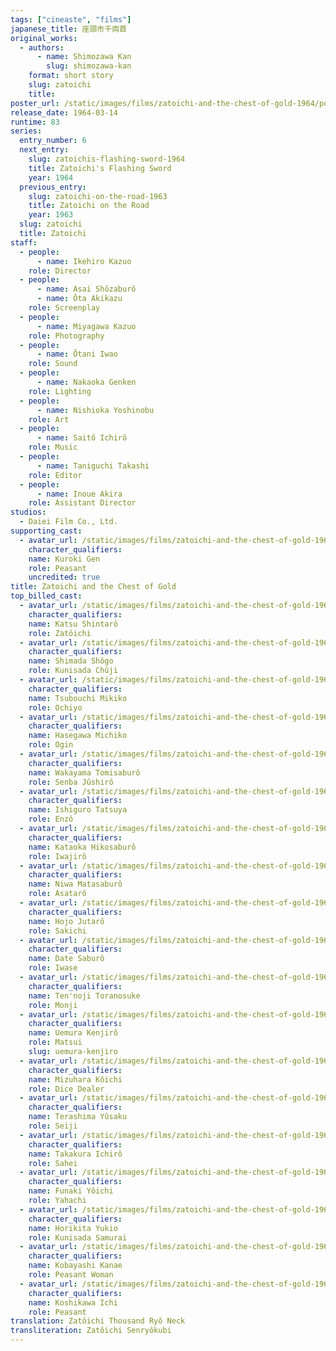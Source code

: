 ```yaml
---
tags: ["cineaste", "films"]
japanese_title: 座頭市千両首
original_works:
  - authors:
      - name: Shimozawa Kan
        slug: shimozawa-kan
    format: short story
    slug: zatoichi
    title:
poster_url: /static/images/films/zatoichi-and-the-chest-of-gold-1964/posters/poster.jpg
release_date: 1964-03-14
runtime: 83
series:
  entry_number: 6
  next_entry:
    slug: zatoichis-flashing-sword-1964
    title: Zatoichi's Flashing Sword
    year: 1964
  previous_entry:
    slug: zatoichi-on-the-road-1963
    title: Zatoichi on the Road
    year: 1963
  slug: zatoichi
  title: Zatoichi
staff:
  - people:
      - name: Ikehiro Kazuo
    role: Director
  - people:
      - name: Asai Shôzaburô
      - name: Ôta Akikazu
    role: Screenplay
  - people:
      - name: Miyagawa Kazuo
    role: Photography
  - people:
      - name: Ôtani Iwao
    role: Sound
  - people:
      - name: Nakaoka Genken
    role: Lighting
  - people:
      - name: Nishioka Yoshinobu
    role: Art
  - people:
      - name: Saitô Ichirô
    role: Music
  - people:
      - name: Taniguchi Takashi
    role: Editor
  - people:
      - name: Inoue Akira
    role: Assistant Director
studios:
  - Daiei Film Co., Ltd.
supporting_cast:
  - avatar_url: /static/images/films/zatoichi-and-the-chest-of-gold-1964/cast-avatars/gen-kuroki-0.jpg
    character_qualifiers:
    name: Kuroki Gen
    role: Peasant
    uncredited: true
title: Zatoichi and the Chest of Gold
top_billed_cast:
  - avatar_url: /static/images/films/zatoichi-and-the-chest-of-gold-1964/cast-avatars/shintaro-katsu-0.jpg
    character_qualifiers:
    name: Katsu Shintarô
    role: Zatôichi
  - avatar_url: /static/images/films/zatoichi-and-the-chest-of-gold-1964/cast-avatars/shogo-shimada-0.jpg
    character_qualifiers:
    name: Shimada Shôgo
    role: Kunisada Chûji
  - avatar_url: /static/images/films/zatoichi-and-the-chest-of-gold-1964/cast-avatars/mikiko-tsubouchi-0.jpg
    character_qualifiers:
    name: Tsubouchi Mikiko
    role: Ochiyo
  - avatar_url: /static/images/films/zatoichi-and-the-chest-of-gold-1964/cast-avatars/machiko-hasegawa-0.jpg
    character_qualifiers:
    name: Hasegawa Michiko
    role: Ogin
  - avatar_url: /static/images/films/zatoichi-and-the-chest-of-gold-1964/cast-avatars/tomisaburo-wakayama-0.jpg
    character_qualifiers:
    name: Wakayama Tomisaburô
    role: Senba Jûshirô
  - avatar_url: /static/images/films/zatoichi-and-the-chest-of-gold-1964/cast-avatars/tatsuya-ishiguro-0.jpg
    character_qualifiers:
    name: Ishiguro Tatsuya
    role: Enzô
  - avatar_url: /static/images/films/zatoichi-and-the-chest-of-gold-1964/cast-avatars/hikosaburo-kataoka-0.jpg
    character_qualifiers:
    name: Kataoka Hikosaburô
    role: Iwajirô
  - avatar_url: /static/images/films/zatoichi-and-the-chest-of-gold-1964/cast-avatars/matasaburo-niwa-0.jpg
    character_qualifiers:
    name: Niwa Matasaburô
    role: Asatarô
  - avatar_url: /static/images/films/zatoichi-and-the-chest-of-gold-1964/cast-avatars/jutaro-hojo-0.jpg
    character_qualifiers:
    name: Hojo Jutarô
    role: Sakichi
  - avatar_url: /static/images/films/zatoichi-and-the-chest-of-gold-1964/cast-avatars/saburo-date-0.jpg
    character_qualifiers:
    name: Date Saburô
    role: Iwase
  - avatar_url: /static/images/films/zatoichi-and-the-chest-of-gold-1964/cast-avatars/toranosuke-tennoji-0.jpg
    character_qualifiers:
    name: Ten'noji Toranosuke
    role: Monji
  - avatar_url: /static/images/films/zatoichi-and-the-chest-of-gold-1964/cast-avatars/kenjiro-uemura-0.jpg
    character_qualifiers:
    name: Uemura Kenjirô
    role: Matsui
    slug: uemura-kenjiro
  - avatar_url: /static/images/films/zatoichi-and-the-chest-of-gold-1964/cast-avatars/koichi-mizuhara-0.jpg
    character_qualifiers:
    name: Mizuhara Kôichi
    role: Dice Dealer
  - avatar_url: /static/images/films/zatoichi-and-the-chest-of-gold-1964/cast-avatars/yusaku-terashima-0.jpg
    character_qualifiers:
    name: Terashima Yûsaku
    role: Seiji
  - avatar_url: /static/images/films/zatoichi-and-the-chest-of-gold-1964/cast-avatars/ichiro-takakura-0.jpg
    character_qualifiers:
    name: Takakura Ichirô
    role: Sahei
  - avatar_url: /static/images/films/zatoichi-and-the-chest-of-gold-1964/cast-avatars/yoichi-funaki-0.jpg
    character_qualifiers:
    name: Funaki Yôichi
    role: Yahachi
  - avatar_url: /static/images/films/zatoichi-and-the-chest-of-gold-1964/cast-avatars/yukio-horikita-0.jpg
    character_qualifiers:
    name: Horikita Yukio
    role: Kunisada Samurai
  - avatar_url: /static/images/films/zatoichi-and-the-chest-of-gold-1964/cast-avatars/kanae-kobayashi-0.jpg
    character_qualifiers:
    name: Kobayashi Kanae
    role: Peasant Woman
  - avatar_url: /static/images/films/zatoichi-and-the-chest-of-gold-1964/cast-avatars/ichi-koshikawa-0.jpg
    character_qualifiers:
    name: Koshikawa Ichi
    role: Peasant
translation: Zatôichi Thousand Ryô Neck
transliteration: Zatôichi Senryôkubi
---
```


